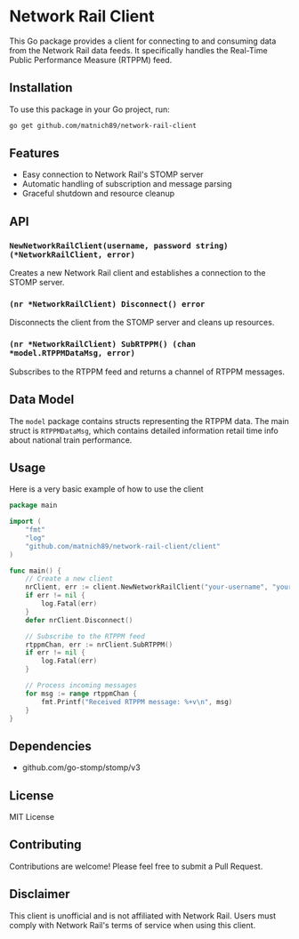 # Network Rail Client

This Go package provides a client for connecting to and consuming data from the Network Rail data feeds. It specifically handles the Real-Time Public Performance Measure (RTPPM) feed.

## Installation

To use this package in your Go project, run:

```bash
go get github.com/matnich89/network-rail-client

```

## Features

* Easy connection to Network Rail's STOMP server
* Automatic handling of subscription and message parsing
* Graceful shutdown and resource cleanup

## API

### `NewNetworkRailClient(username, password string) (*NetworkRailClient, error)`

Creates a new Network Rail client and establishes a connection to the STOMP server.

### `(nr *NetworkRailClient) Disconnect() error`

Disconnects the client from the STOMP server and cleans up resources.

### `(nr *NetworkRailClient) SubRTPPM() (chan *model.RTPPMDataMsg, error)`

Subscribes to the RTPPM feed and returns a channel of RTPPM messages.

## Data Model

The `model` package contains structs representing the RTPPM data. The main struct is `RTPPMDataMsg`, which contains detailed information retail time info about national train performance.

## Usage 
Here is a very basic example of how to use the client 

```go
package main

import (
	"fmt"
	"log"
	"github.com/matnich89/network-rail-client/client"
)

func main() {
	// Create a new client
	nrClient, err := client.NewNetworkRailClient("your-username", "your-password")
	if err != nil {
		log.Fatal(err)
	}
	defer nrClient.Disconnect()

	// Subscribe to the RTPPM feed
	rtppmChan, err := nrClient.SubRTPPM()
	if err != nil {
		log.Fatal(err)
	}

	// Process incoming messages
	for msg := range rtppmChan {
		fmt.Printf("Received RTPPM message: %+v\n", msg)
	}
}
```

## Dependencies

* github.com/go-stomp/stomp/v3

## License

MIT License

## Contributing

Contributions are welcome! Please feel free to submit a Pull Request.

## Disclaimer

This client is unofficial and is not affiliated with Network Rail. Users must comply with Network Rail's terms of service when using this client.